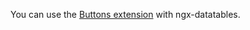 You can use the [Buttons extension](https://datatables.net/extensions/buttons/) with ngx-datatables.
